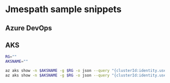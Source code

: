 # Jmespath sample snippets

## Azure DevOps

## AKS

```bash
RG=""
AKSNAME=""

az aks show -n $AKSNAME -g $RG -o json --query "{clusterId:identity.userAssignedIdentities ,kubeletId:identityProfile.kubeletidentity.clientId}"
az aks show -n $AKSNAME -g $RG -o json --query "{clusterId:identity.userAssignedIdentities.*.principalId ,kubeletId:identityProfile.kubeletidentity.clientId}"
```
